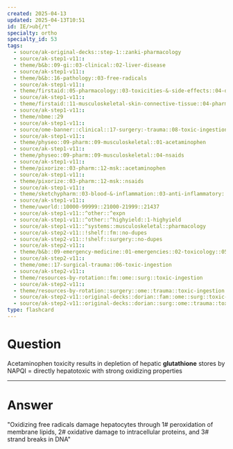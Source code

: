 ```yaml
---
created: 2025-04-13
updated: 2025-04-13T10:51
id: IE/>ub{/t^
specialty: ortho
specialty_id: 53
tags:
  - source/ak-original-decks::step-1::zanki-pharmacology
  - source/ak-step1-v11::
  - theme/b&b::09-gi::03-clinical::02-liver-disease
  - source/ak-step1-v11::
  - theme/b&b::16-pathology::03-free-radicals
  - source/ak-step1-v11::
  - theme/firstaid::05-pharmacology::03-toxicities-&-side-effects::04-drug-reactions---gastrointestinal
  - source/ak-step1-v11::
  - theme/firstaid::11-musculoskeletal-skin-connective-tissue::04-pharm::02-acetaminophen
  - source/ak-step1-v11::
  - theme/nbme::29
  - source/ak-step1-v11::
  - source/ome-banner::clinical::17-surgery:-trauma::08-toxic-ingestion
  - source/ak-step1-v11::
  - theme/physeo::09-pharm::09-musculoskeletal::01-acetaminophen
  - source/ak-step1-v11::
  - theme/physeo::09-pharm::09-musculoskeletal::04-nsaids
  - source/ak-step1-v11::
  - theme/pixorize::03-pharm::12-msk::acetaminophen
  - source/ak-step1-v11::
  - theme/pixorize::03-pharm::12-msk::nsaids
  - source/ak-step1-v11::
  - theme/sketchypharm::03-blood-&-inflammation::03-anti-inflammatory::01-nsaids
  - source/ak-step1-v11::
  - theme/uworld::10000-99999::21000-21999::21437
  - source/ak-step1-v11::^other::^expn
  - source/ak-step1-v11::^other::^highyield::1-highyield
  - source/ak-step1-v11::^systems::musculoskeletal::pharmacology
  - source/ak-step2-v11::!shelf::fm::no-dupes
  - source/ak-step2-v11::!shelf::surgery::no-dupes
  - source/ak-step2-v11::
  - theme/b&b::09-emergency-medicine::01-emergencies::02-toxicology::05-paracetamol-overdose
  - source/ak-step2-v11::
  - theme/ome::17-surgical-trauma::06-toxic-ingestion
  - source/ak-step2-v11::
  - theme/resources-by-rotation::fm::ome::surg::toxic-ingestion
  - source/ak-step2-v11::
  - theme/resources-by-rotation::surgery::ome::trauma::toxic-ingestion
  - source/ak-step2-v11::original-decks::dorian::fam::ome::surg::toxic-ingestion
  - source/ak-step2-v11::original-decks::dorian::surg::ome::trauma::toxic-ingestion
type: flashcard
---
```


# Question
Acetaminophen toxicity results in depletion of hepatic **glutathione** stores by NAPQI = directly hepatotoxic with strong oxidizing properties

---

# Answer
"Oxidizing free radicals damage hepatocytes through  1# peroxidation of membrane lipids, 2# oxidative damage to intracellular proteins, and  3# strand breaks in DNA"